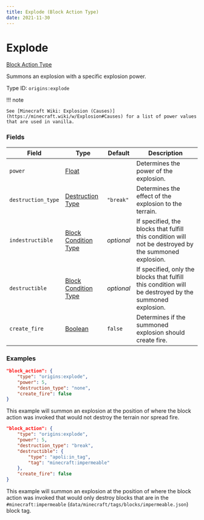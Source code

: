```yaml
---
title: Explode (Block Action Type)
date: 2021-11-30
---
```


# Explode

[Block Action Type](../block_action_types.md)

Summons an explosion with a specific explosion power.

Type ID: `origins:explode`

!!! note

    See [Minecraft Wiki: Explosion (Causes)](https://minecraft.wiki/w/Explosion#Causes) for a list of power values that are used in vanilla.


### Fields

Field | Type | Default | Description
------|------|---------|-------------
`power` | [Float](../data_types/float.md) | | Determines the power of the explosion.
`destruction_type` | [Destruction Type](../data_types/destruction_type.md) | `"break"` | Determines the effect of the explosion to the terrain.
`indestructible` | [Block Condition Type](../block_condition_types.md) | _optional_ | If specified, the blocks that fulfill this condition will not be destroyed by the summoned explosion.
`destructible` | [Block Condition Type](../block_condition_types.md) | _optional_ | If specified, only the blocks that fulfill this condition will be destroyed by the summoned explosion.
`create_fire` | [Boolean](../data_types/boolean.md) | `false` | Determines if the summoned explosion should create fire.


### Examples

```json
"block_action": {
    "type": "origins:explode",
    "power": 5,
    "destruction_type": "none",
    "create_fire": false
}
```

This example will summon an explosion at the position of where the block action was invoked that would not destroy the terrain nor spread fire.
<br>


```json
"block_action": {
    "type": "origins:explode",
    "power": 5,
    "destruction_type": "break",
    "destructible": {
        "type": "apoli:in_tag",
        "tag": "minecraft:impermeable"
    },
    "create_fire": false
}
```

This example will summon an explosion at the position of where the block action was invoked that would only destroy blocks that are in the `#minecraft:impermeable` (`data/minecraft/tags/blocks/impermeable.json`) block tag.
